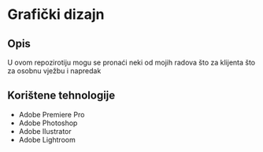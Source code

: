 # Grafički dizajn
## Opis
U ovom repozirotiju mogu se pronaći neki od mojih radova što za klijenta što za osobnu vježbu i napredak

## Korištene tehnologije
* Adobe Premiere Pro
* Adobe Photoshop
* Adobe Ilustrator
* Adobe Lightroom
